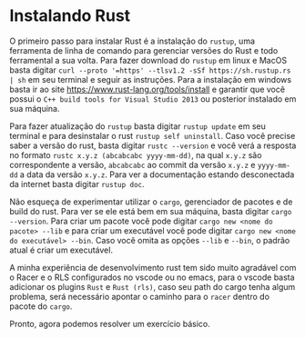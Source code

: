 # Instalando Rust

O primeiro passo para instalar Rust é a instalação do `rustup`, uma ferramenta de linha de comando para gerenciar versões do Rust e todo ferramental a sua volta. Para fazer download do `rustup` em linux e MacOS basta digitar `curl --proto '=https' --tlsv1.2 -sSf https://sh.rustup.rs | sh` em seu terminal e seguir as instruções. Para a instalação em windows basta ir ao site https://www.rust-lang.org/tools/install e garantir que você possui o `C++ build tools for Visual Studio 2013` ou posterior instalado em sua máquina. 

Para fazer atualização do `rustup` basta digitar `rustup update` em seu terminal e para desinstalar o rust `rustup self uninstall`. Caso você precise saber a versão do rust, basta digitar `rustc --version` e você verá a resposta no formato `rustc x.y.z (abcabcabc yyyy-mm-dd)`, na qual `x.y.z` são correspondente a versão, `abcabcabc` ao commit da versão `x.y.z` e `yyyy-mm-dd` a data da versão `x.y.z`. Para ver a documentação estando desconectada da internet basta digitar `rustup doc`.

Não esqueça de experimentar utilizar o `cargo`, gerenciador de pacotes e de build do rust. Para ver se ele está bem em sua máquina, basta digitar `cargo --version`. Para criar um pacote você pode digitar `cargo new <nome do pacote> --lib` e para criar um executável você pode digitar `cargo new <nome do executável> --bin`. Caso você omita as opções `--lib` e `--bin`, o padrão atual é criar um executável. 

A minha experiência de desenvolvimento rust tem sido muito agradável com o Racer e o RLS configurados no vscode ou no emacs, para o vscode basta adicionar os plugins `Rust` e `Rust (rls)`, caso seu path do cargo tenha algum problema, será necessário apontar o caminho para o `racer` dentro do pacote do `cargo`. 

Pronto, agora podemos resolver um exercício básico.